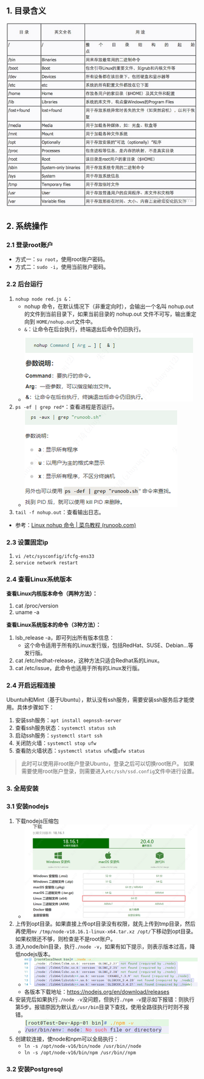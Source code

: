 ## 1. 目录含义

![](./assets/2023-07-05.png)

## 2. 系统操作

### 2.1 登录root账户

- 方式一：`su root`，使用root账户密码。
- 方式二：`sudo -i`，使用当前账户密码。

### 2.2 后台运行

1. `nohup node red.js &`：
    - nohup 命令，在默认情况下（非重定向时），会输出一个名叫 nohup.out 的文件到当前目录下，如果当前目录的 nohup.out 文件不可写，输出重定向到 `HOME/nohup.out`文件中。
    - `&`：让命令在后台执行，终端退出后命令仍旧执行。
    - ![](./assets/2023-07-17.png)
2. `ps -ef | grep red*`：查看进程是否运行。
    - ![](./assets/2023-07-17-1.png)
3. `tail -f nohup.out`：查看输出日志。

- 参考：[Linux nohup 命令 | 菜鸟教程 (runoob.com)](https://www.runoob.com/linux/linux-comm-nohup.html)

### 2.3 设置固定ip

1. `vi /etc/sysconfig/ifcfg-ens33`
2. `service network restart`

### 2.4 查看Linux系统版本

**查看Linux内核版本命令（两种方法）：**

1. cat /proc/version
2. uname -a

**查看Linux系统版本的命令（3种方法）：**

1. lsb_release -a，即可列出所有版本信息：
    - 这个命令适用于所有的Linux发行版，包括RedHat、SUSE、Debian…等发行版。
2. cat /etc/redhat-release，这种方法只适合Redhat系的Linux。
3. cat /etc/issue，此命令也适用于所有的Linux发行版。

### 2.4 开启远程连接

Ubuntuh和Mint（基于Ubuntu），默认没有ssh服务，需要安装ssh服务后才能使用。具体步骤如下：

1. 安装ssh服务：`apt install oepnssh-server`
2. 查看ssh服务状态：`systemctl status ssh`
3. 启动ssh服务：`systemctl start ssh`
4. 关闭防火墙：`systemctl stop ufw`
5. 查看防火墙状态：`systemctl status ufw`或`ufw status`

> 此时可以使用非root账户登录Ubuntu，登录之后可以切换root账户。
> 如果需要使用root账户登录，则需要进入`etc/ssh/ssd.config`文件中进行设置。

### 3. 全局安装

### 3.1 安装nodejs

1. 下载nodejs压缩包
    - ![](./assets/2023-07-14.png)
2. 上传到opt目录。如果直接上传opt目录没有权限，就先上传到tmp目录，然后再使用`mv /tmp/node-v18.16.1-linux-x64.tar.xz /opt/`下移动到opt目录。如果权限还不够，则检查是不是root账户。
3. 进入node/bin目录，执行`./node -v`，如果有如下提示，则表示版本过高，降低nodejs版本。
    - ![](./assets/2023-07-14-1.png)
    - 各版本下载地址：<https://nodejs.org/en/download/releases>
4. 安装完后如果执行`./node -v`没问题，但执行`./npm -v`提示如下报错：则执行第5步。报错原因为默认去`/usr/bin`目录下查找，使用全路径执行时则不报错。
    - ![](./assets/2023-07-15.png)
5. 创建软连接，使node和npm可以全局执行：
    - `ln -s /opt/node-v16/bin/node /usr/bin//node`
    - `ln -s /opt/node-v16/bin/npm /usr/bin//npm`

### 3.2 安装Postgresql
